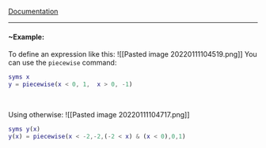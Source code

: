 
[Documentation](https://it.mathworks.com/help/symbolic/piecewise.html)

---

#### ~Example:
To define an expression like this:
![[Pasted image 20220111104519.png]]
You can use the `piecewise` command:
```matlab
syms x
y = piecewise(x < 0, 1,  x > 0, -1)
```

<br>
 
 Using otherwise:
![[Pasted image 20220111104717.png]]
```matlab
syms y(x)
y(x) = piecewise(x < -2,-2,(-2 < x) & (x < 0),0,1)
```